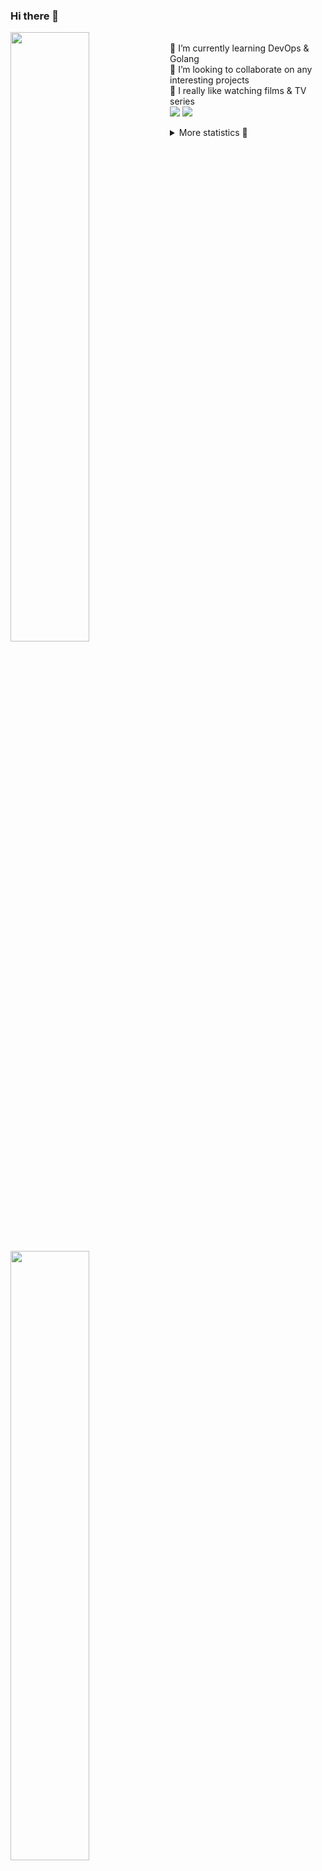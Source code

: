 ### Hi there 👋


[<img align="left" width="50%" src="https://github-readme-stats.vercel.app/api?username=rufusnufus&hide=issues&show_icons=true&count_private=true&theme=transparent&title_color=FF6F40&text_color=FBF9F8&icon_color=F48242&hide_border=true&hide_title=true#gh-dark-mode-only">](https://metrics.lecoq.io/rufusnufus#gh-dark-mode-only)
[<img align="left" width="50%" src="https://github-readme-stats.vercel.app/api?username=rufusnufus&hide=issues&show_icons=true&count_private=true&theme=transparent&title_color=FF6533&text_color=4D4644&icon_color=FF8038&hide_border=true&hide_title=true#gh-light-mode-only">](https://metrics.lecoq.io/rufusnufus#gh-light-mode-only)

<p>
  <br>
  🌱 I’m currently learning DevOps & Golang</br>
  👯 I’m looking to collaborate on any interesting projects</br>
  🎥 I really like watching films & TV series</br>
  <a href="https://linkedin.com/in/rufusnufus"><img src="https://img.shields.io/badge/linkedin-0077B5.svg?style=for-the-badge&logo=linkedin&logoColor=white"/></a>
  <a href="https://t.me/rufusnufus"><img src="https://img.shields.io/badge/-telegram-black?style=for-the-badge&color=blue&logo=telegram"/></a>
</p>

<p text-align="left">
<details>
  <summary>More statistics 👀</summary><br/>

<!--START_SECTION:waka-->
![Code Time](http://img.shields.io/badge/Code%20Time-765%20hrs%202%20mins-blue)

![Profile Views](http://img.shields.io/badge/Profile%20Views-0-blue)

**I'm an Early 🐤** 

```text
🌞 Morning                8441 commits        █████░░░░░░░░░░░░░░░░░░░░   21.91 % 
🌆 Daytime                21924 commits       ██████████████░░░░░░░░░░░   56.92 % 
🌃 Evening                7278 commits        █████░░░░░░░░░░░░░░░░░░░░   18.89 % 
🌙 Night                  877 commits         █░░░░░░░░░░░░░░░░░░░░░░░░   02.28 % 
```
📅 **I'm Most Productive on Wednesday** 

```text
Monday                   7431 commits        █████░░░░░░░░░░░░░░░░░░░░   19.29 % 
Tuesday                  6461 commits        ████░░░░░░░░░░░░░░░░░░░░░   16.77 % 
Wednesday                8797 commits        ██████░░░░░░░░░░░░░░░░░░░   22.84 % 
Thursday                 7010 commits        █████░░░░░░░░░░░░░░░░░░░░   18.20 % 
Friday                   7066 commits        █████░░░░░░░░░░░░░░░░░░░░   18.34 % 
Saturday                 1087 commits        █░░░░░░░░░░░░░░░░░░░░░░░░   02.82 % 
Sunday                   668 commits         ░░░░░░░░░░░░░░░░░░░░░░░░░   01.73 % 
```


📊 **This Week I Spent My Time On** 

```text
💬 Programming Languages: 
No Activity Tracked This Week

🔥 Editors: 
No Activity Tracked This Week
```

**I Mostly Code in Java** 

```text
Go                       21 repos            ████░░░░░░░░░░░░░░░░░░░░░   16.67 % 
Python                   20 repos            ████░░░░░░░░░░░░░░░░░░░░░   15.87 % 
Smarty                   9 repos             ██░░░░░░░░░░░░░░░░░░░░░░░   07.14 % 
Shell                    5 repos             █░░░░░░░░░░░░░░░░░░░░░░░░   03.97 % 
Kotlin                   3 repos             █░░░░░░░░░░░░░░░░░░░░░░░░   02.38 % 
```




 Last Updated on 14/01/2025 01:15:24 UTC
<!--END_SECTION:waka-->

</details>
</p>
